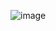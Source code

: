 ![image](https://user-images.githubusercontent.com/122295277/231586333-3dadb099-924c-46e3-8dfd-cd0df76db34e.png)
